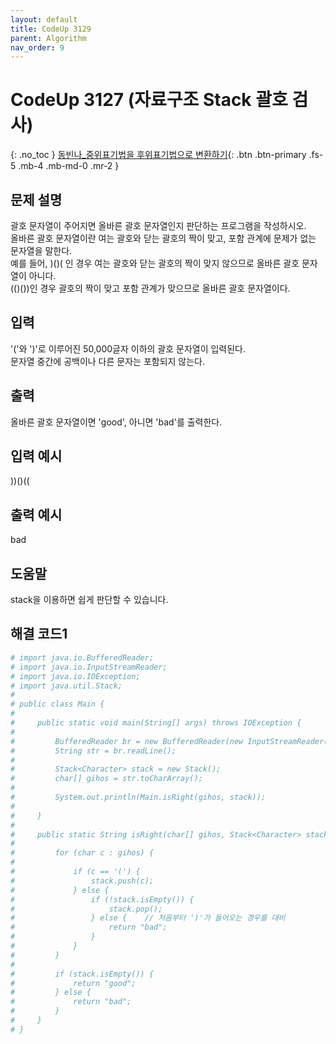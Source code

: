 ```yaml
---
layout: default
title: CodeUp 3129
parent: Algorithm
nav_order: 9
---
```


# CodeUp 3127 (자료구조 Stack 괄호 검사)
{: .no_toc }
[동빈나_중위표기법을 후위표기법으로 변환하기](http://blog.naver.com/PostView.nhn?blogId=ndb796&logNo=220654116881&parentCategoryNo=&categoryNo=&viewDate=&isShowPopularPosts=false&from=postView){: .btn .btn-primary .fs-5 .mb-4 .mb-md-0 .mr-2 }


## 문제 설명

괄호 문자열이 주어지면 올바른 괄호 문자열인지 판단하는 프로그램을 작성하시오.  
올바른 괄호 문자열이란 여는 괄호와 닫는 괄호의 짝이 맞고, 포함 관계에 문제가 없는 문자열을 말한다.  
예를 들어, )()( 인 경우 여는 괄호와 닫는 괄호의 짝이 맞지 않으므로 올바른 괄호 문자열이 아니다.  
(()())인 경우 괄호의 짝이 맞고 포함 관계가 맞으므로 올바른 괄호 문자열이다.  

## 입력

'('와 ')'로 이루어진 50,000글자 이하의 괄호 문자열이 입력된다.  
문자열 중간에 공백이나 다른 문자는 포함되지 않는다.  

## 출력

올바른 괄호 문자열이면 'good', 아니면 'bad'를 출력한다.  

## 입력 예시

))()((  

## 출력 예시

bad

## 도움말

stack을 이용하면 쉽게 판단할 수 있습니다.

## 해결 코드1
```yaml
# import java.io.BufferedReader;
# import java.io.InputStreamReader;
# import java.io.IOException;
# import java.util.Stack;
# 
# public class Main {
# 
#     public static void main(String[] args) throws IOException {
# 
#         BufferedReader br = new BufferedReader(new InputStreamReader(System.in));
#         String str = br.readLine();
# 
#         Stack<Character> stack = new Stack();
#         char[] gihos = str.toCharArray();
# 
#         System.out.println(Main.isRight(gihos, stack));
# 
#     }
# 
#     public static String isRight(char[] gihos, Stack<Character> stack) {
# 
#         for (char c : gihos) {
# 
#             if (c == '(') {
#                 stack.push(c);
#             } else {
#                 if (!stack.isEmpty()) {
#                     stack.pop();
#                 } else {    // 처음부터 ')'가 들어오는 경우를 대비
#                     return "bad";
#                 }
#             }
#         }
# 
#         if (stack.isEmpty()) {
#             return "good";
#         } else {
#             return "bad";
#         }
#     }
# }
```